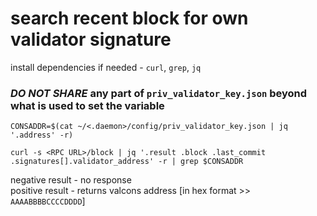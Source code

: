 # search recent block for own validator signature

install dependencies if needed - `curl`, `grep`, `jq`


### *DO NOT SHARE* any part of `priv_validator_key.json` beyond what is used to set the variable
 
```
CONSADDR=$(cat ~/<.daemon>/config/priv_validator_key.json | jq '.address' -r)

curl -s <RPC URL>/block | jq '.result .block .last_commit .signatures[].validator_address' -r | grep $CONSADDR
```

negative result - no response <br>
positive result - returns valcons address [in hex format >> `AAAABBBBCCCCDDDD`]
